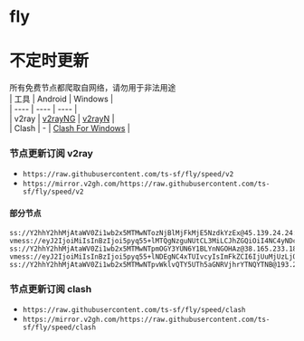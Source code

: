 # fly
# 不定时更新
所有免费节点都爬取自网络，请勿用于非法用途  
|  工具  | Android  | Windows  |  
|  ----  | ----   | ----  |  
| v2ray  | [v2rayNG](https://github.com/2dust/v2rayNG/releases) | [v2rayN](https://github.com/2dust/v2rayN/releases) |  
| Clash  | - | [Clash For Windows](https://github.com/2dust/clashN/releases) | 
  
### 节点更新订阅  v2ray
- `https://raw.githubusercontent.com/ts-sf/fly/speed/v2`  
- `https://mirror.v2gh.com/https://raw.githubusercontent.com/ts-sf/fly/speed/v2`  

#### 部分节点  
``` 
ss://Y2hhY2hhMjAtaWV0Zi1wb2x5MTMwNTozNjBlMjFkMjE5NzdkYzEx@45.139.24.24:57456#%E6%9C%AA%E7%9F%A59%203.4MB%2Fs
vmess://eyJ2IjoiMiIsInBzIjoi5pyq55+lMTQgNzguNUtCL3MiLCJhZGQiOiI4NC4yNDcuMTQ5Ljc3IiwicG9ydCI6IjQ3MjExIiwiaWQiOiJmYjY3NDI2MC0xYzIxLTRmOTktOGJkMC0zZDFkMzQxYzY3NzEiLCJhaWQiOiIwIiwic2N5IjoiYXV0byIsIm5ldCI6InRjcCIsInR5cGUiOiJub25lIiwiaG9zdCI6IiIsInBhdGgiOiIiLCJ0bHMiOiIiLCJzbmkiOiIiLCJ0ZXN0X25hbWUiOiIxNCJ9
ss://Y2hhY2hhMjAtaWV0Zi1wb2x5MTMwNTpmOGY3YUN6Y1BLYnNGOHAz@38.165.233.18:990#%E6%9C%AA%E7%9F%A520%203.2MB%2Fs
vmess://eyJ2IjoiMiIsInBzIjoi5pyq55+lNDEgNC4xTUIvcyIsImFkZCI6IjUuMjUzLjQxLjE0NyIsInBvcnQiOiIyNzc1MCIsImlkIjoiNGIxOTkyY2MtOGU3Yy00MDAzLWE0NWYtYTI4YzNlNmY2ZmE4IiwiYWlkIjoiMCIsInNjeSI6ImF1dG8iLCJuZXQiOiJ0Y3AiLCJ0eXBlIjoibm9uZSIsImhvc3QiOiIiLCJwYXRoIjoiIiwidGxzIjoiIiwic25pIjoiIiwidGVzdF9uYW1lIjoiNDEifQ==
ss://Y2hhY2hhMjAtaWV0Zi1wb2x5MTMwNTpvWklvQTY5UTh5aGNRVjhrYTNQYTNB@193.29.139.240:8080#%E6%9C%AA%E7%9F%A557%2093.7KB%2Fs
```
### 节点更新订阅  clash
- `https://raw.githubusercontent.com/ts-sf/fly/speed/clash`  
- `https://mirror.v2gh.com/https://raw.githubusercontent.com/ts-sf/fly/speed/clash`  


